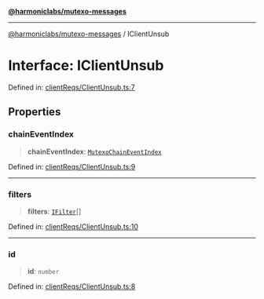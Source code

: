 [**@harmoniclabs/mutexo-messages**](../README.md)

***

[@harmoniclabs/mutexo-messages](../README.md) / IClientUnsub

# Interface: IClientUnsub

Defined in: [clientReqs/ClientUnsub.ts:7](https://github.com/HarmonicLabs/mutexo-messages/blob/aefac8841dc1fa8aebb577df666016362446522d/src/clientReqs/ClientUnsub.ts#L7)

## Properties

### chainEventIndex

> **chainEventIndex**: [`MutexoChainEventIndex`](../type-aliases/MutexoChainEventIndex.md)

Defined in: [clientReqs/ClientUnsub.ts:9](https://github.com/HarmonicLabs/mutexo-messages/blob/aefac8841dc1fa8aebb577df666016362446522d/src/clientReqs/ClientUnsub.ts#L9)

***

### filters

> **filters**: [`IFilter`](../type-aliases/IFilter.md)[]

Defined in: [clientReqs/ClientUnsub.ts:10](https://github.com/HarmonicLabs/mutexo-messages/blob/aefac8841dc1fa8aebb577df666016362446522d/src/clientReqs/ClientUnsub.ts#L10)

***

### id

> **id**: `number`

Defined in: [clientReqs/ClientUnsub.ts:8](https://github.com/HarmonicLabs/mutexo-messages/blob/aefac8841dc1fa8aebb577df666016362446522d/src/clientReqs/ClientUnsub.ts#L8)
